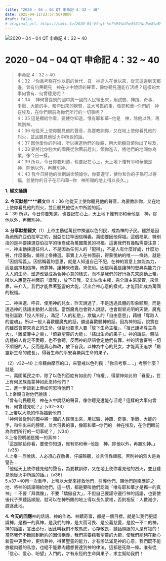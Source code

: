 ```yaml
---
title: "2020 – 04 – 04 QT 申命記 4：32 ~ 40"
date: 2025-04-11T23:57:50+0800
draft: false
# original_url: https://cmtc.tw/2020-04-04-qt-%e7%94%b3%e5%91%bd%e8%a8%98-4%ef%bc%9a32-40
---
```


![2020 – 04 – 04 QT 申命記 4：32 ~ 40](/images/qt.jpg   "2020 – 04 – 04 QT 申命記 4：32 ~ 40")

# 2020 – 04 – 04 QT 申命記 4：32 ~ 40

> 申命記 4：32 ~ 40  
> 4：32 「你且考察在你以前的世代，自　神造人在世以來，從天這邊到天那邊，曾有何民聽見　神在火中說話的聲音，像你聽見還能存活呢？這樣的大事何曾有、何曾聽見呢？  
> 4：34 　神何曾從別的國中將一國的人民領出來，用試驗、神蹟、奇事、爭戰、大能的手，和伸出來的膀臂，並大可畏的事，像耶和華─你們的　神在埃及，在你們眼前為你們所行的一切事呢？  
> 4：35 這是顯給你看，要使你知道，惟有耶和華─他是　神，除他以外，再無別神。  
> 4：36 他從天上使你聽見他的聲音，為要教訓你，又在地上使你看見他的烈火，並且聽見他從火中所說的話。  
> 4：37 因他愛你的列祖，所以揀選他們的後裔，用大能親自領你出了埃及，  
> 4：38 要將比你強大的國民從你面前趕出，領你進去，將他們的地賜你為業，像今日一樣。  
> 4：39 所以，今日你要知道，也要記在心上，天上地下惟有耶和華他是　神，除他以外，再無別神。  
> 4：40 我今日將他的律例誡命曉諭你，你要遵守，使你和你的子孫可以得福，並使你的日子在耶和華─你　神所賜的地上得以長久。」

**1.** **經文誦讀**

**2. 今天默想****經文**申 4：36 他從天上使你聽見他的聲音，為要教訓你，又在地上使你看見他的烈火，並且聽見他從火中所說的話。  
4：39 所以，今日你要知道，也要記在心上，天上地下惟有耶和華他是　神，除他以外，再無別神。

**3. 分享默想經文**（1）上帝主動從萬民中揀選以色列民，成為神的子民。雖然是因為祂應許亞伯拉罕之約，因亞伯拉罕因信稱義，萬國要因他得福。這個福氣，特別指的是神要揀選亞伯拉罕的後裔成為萬國萬民的祝福。這裏我們有幾點需要注意：  
一、神主動揀選任何人，不是因為任何人的「配得」，不是人有什麼好處，什麼功勞，什麼優點，值得上帝揀選。事實上人在神面前，得蒙悅納的唯一一條路，就是「因信稱義」。因信稱義的意思，就是人知道自己不配，在神的旨意上無能為力，而是選擇相信神，倚靠神，讓神來改變，來使用。因信稱義是讓神的恩典與能力介入人的生命，塑造改變成為合神心意的樣式，而不是我們的好行為先來感動上帝。所以人應當在神面前「謙卑」，放下自我，交出生命主權，完全讓主來掌管，來信靠，來介入，我們才能靠著聖靈的大能，活出合神心意的樣式，才能因此成為萬國的祝福。

二、神揀選、呼召、使用神的兒女，昨天說過了，不是透過具體的形象顯現，而是透過神的話語主動對人說話。當然魔鬼也會對人說話，也會假冒光明的天使，魔鬼特別喜歡「投人所好」，滿足「人的私慾」，欺騙人的「自由意思」，藉機「奪取人的靈魂」。所以一般人喜歡聽魔鬼的話，勝過喜歡聽神的話。因為神的話，說實在的雖然會帶來真正的生命，但是也要求人要「放下生命主權」、「捨己謙卑尊主為大」、「離棄罪中之樂」、「倚靠聖靈的大能」、「結出生命的果子」。神的話語，體貼肉體的人肯定不愛聽，也不會聽，反而神的話語會定他們有罪，神的話會審判一切不順服的人。反而是真心悔改，放下自我，以神為中心的兒女，才能真正追求「屬靈新生命的成長」，得著生命的平安喜樂與生命的果子。

（2）v32\~40 上帝藉由摩西的口，來警戒以色列民：「你且考察……」考察什麼？就是  
一、萬國萬民之中，除了以色列百姓有如此的「特權」，得蒙神如此的「眷愛」，世上有何民族竟蒙神如此恩待他們？  
二、進一步談到上帝如何恩待他們？  
1.上帝親自對他們說話：  
「曾有何民聽見　神在火中說話的聲音，像你聽見還能存活呢？這樣的大事何曾有、何曾聽見呢？」（v32\~33）  
2.上帝以大能的作為臨到他們：  
「神何曾從別的國中將一國的人民領出來，用試驗、神蹟、奇事、爭戰、大能的手，和伸出來的膀臂，並大可畏的事，像耶和華─你們的　神在埃及，在你們眼前為你們所行的一切事呢？」（v34）  
3.上帝證明祂是獨一的真神：  
「這是顯給你看，要使你知道，惟有耶和華─他是　神，除他以外，再無別神。」（v35）  
4.上帝一旦說話，人必須心存敬畏，仔細聆聽，並且信靠順服。否則神的烈火是為警告：  
「他從天上使你聽見他的聲音，為要教訓你，又在地上使你看見他的烈火，並且聽見他從火中所說的話。」（v36）  
5.v37\~40再一次重申，上帝以大愛來拯救他們，引導他們、賜他們迦南應許之地、將神的話語賜給他們，這一切，都是要叫他們認識「唯有耶和華才是獨一的真神」！不要「拜偶像」，不要「驕傲自大」，不但自己要謹守遵行神的話語，也要使後代子孫聽話順服，就可以在神所賜的地上得以長久蒙福，否則相反：人數減少，趕逐此地。

**4. 今天的回應**神的話語、神的作為、神蹟奇事，都是一個目標，就是叫我們更認識神，是獨一的真神，是我們的神，是大而可畏、是公義慈愛，是說一不二的神。神的話語，言出必行，因此叫我們不敢馬虎，心存敬畏，聽話順服的人是有福的！當然我們不斷回到新約的因信稱義，我們需要藉著聖靈的大能，使我們能夠在新心新靈中更愛神，更信靠神，得著聖靈的能力，才有辦法滿足神的心意。我們既不能放縱肉體的私慾，也絕不能靠肉體想要達到神的律法，這都是死路一條。唯有從「信心、愛心、盼望」入門的，才有永恆的生命與果子，求主幫助我們！